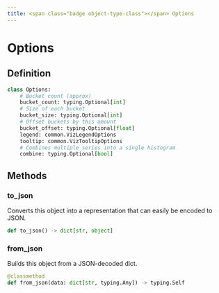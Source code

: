 ```yaml
---
title: <span class="badge object-type-class"></span> Options
---
```

# <span class="badge object-type-class"></span> Options

## Definition

```python
class Options:
    # Bucket count (approx)
    bucket_count: typing.Optional[int]
    # Size of each bucket
    bucket_size: typing.Optional[int]
    # Offset buckets by this amount
    bucket_offset: typing.Optional[float]
    legend: common.VizLegendOptions
    tooltip: common.VizTooltipOptions
    # Combines multiple series into a single histogram
    combine: typing.Optional[bool]
```
## Methods

### <span class="badge object-method"></span> to_json

Converts this object into a representation that can easily be encoded to JSON.

```python
def to_json() -> dict[str, object]
```

### <span class="badge object-method"></span> from_json

Builds this object from a JSON-decoded dict.

```python
@classmethod
def from_json(data: dict[str, typing.Any]) -> typing.Self
```

